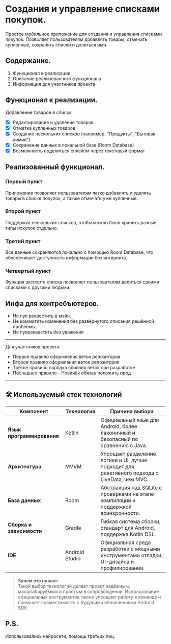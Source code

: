 # Создания и управление списками покупок.

Простое мобильное приложение для создания и управления списками покупок. Позволяет пользователям добавлять товары, отмечать купленные, сохранять списки и делиться ими.

## Содержание.

1. Функционал к реализации
2. Описание реализованного функционала
3. Информация для участников проекта

## Функционал к реализации.

Добавление товаров в список
- [x] Редактирование и удаление товаров
- [x] Отметка купленных товаров
- [x] Создание нескольких списков (например, "Продукты", "Бытовая химия")
- [x] Сохранение данных в локальной базе (Room Database)
- [x] Возможность поделиться списком через текстовый формат

## Реализованный функционал.

### Первый пункт

Приложение позволяет пользователям легко добавлять и удалять товары в списке покупок, а также отмечать уже купленные.

### Второй пункт

Поддержка нескольких списков, чтобы можно было хранить разные типы покупок отдельно.

### Третий пункт

Все данные сохраняются локально с помощью Room Database, что обеспечивает доступность информации без интернета.

### Четвертый пункт

Функция экспорта списка позволяет пользователям делиться своими списками с другими людьми.

## Инфа для контребъютеров.

- Не пул реквестить в мэйн,
- Не коммитить изменения без развёрнутого описания решённой проблемы,
- Не пулреквестить без уважения

---

Для участников проекта:

- Первое правило оформления веток репозитория
- Второе правило оформления веток репозитория
- Третье правило порядка слияния веток при разработке
- Последнее правило - Новичёк обязан положить прод

---

## 🛠 Используемый стек технологий

| Компонент                | Технология        | Причина выбора                                                                               |
|--------------------------|-------------------|----------------------------------------------------------------------------------------------|
| **Язык программирования**| Kotlin            | Официальный язык для Android, более лаконичный и безопасный по сравнению с Java.             |
| **Архитектура**          | MVVM              | Упрощает разделение логики и UI, лучше подходит для реактивного подхода с LiveData, чем MVC. |
| **База данных**          | Room              | Абстракция над SQLite с проверками на этапе компиляции и поддержкой асинхронности.           |
| **Сборка и зависимости** | Gradle            | Гибкая система сборки, стандарт для Android, поддержка Kotlin DSL.                           |
| **IDE**                  | Android Studio    | Официальная среда разработки с мощными инструментами отладки, UI-дизайна и профилирования.   |

> **Зачем это нужно:**  
> Такой выбор технологий делает проект надёжным, масштабируемым и простым в сопровождении. Использование официальных инструментов также упрощает работу в команде и повышает совместимость с будущими обновлениями Android SDK.


## P.S.

Использовались нейросети, помощь третьих лиц.





